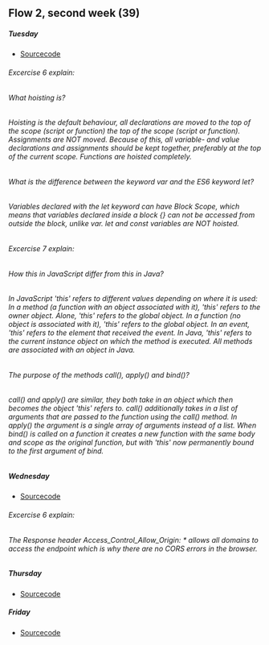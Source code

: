 
## Flow 2, second week (39)


##### Tuesday	
* [Sourcecode](https://github.com/Castau/Week39/tree/master/Tuesday)	
###### Excercise 6 explain:  
###### What hoisting is?  
###### Hoisting is the default behaviour, all declarations are moved to the top of the scope (script or function) the top of the scope (script or function). Assignments are NOT moved. Because of this, all variable- and value declarations and assignments should be kept together, preferably at the top of the current scope. Functions are hoisted completely. 

###### What is the difference between the keyword var and the ES6 keyword let?
###### Variables declared with the let keyword can have Block Scope, which means that variables declared inside a block {} can not be accessed from outside the block, unlike var. let and const variables are NOT hoisted. 

###### Excercise 7 explain: 
###### How this in JavaScript differ from this in Java?  
###### In JavaScript 'this' refers to different values depending on where it is used: In a method (a function with an object associated with it), 'this' refers to the owner object. Alone, 'this' refers to the global object. In a function (no object is associated with it), 'this' refers to the global object. In an event, 'this' refers to the element that received the event. In Java, 'this' refers to the current instance object on which the method is executed. All methods are associated with an object in Java. 

###### The purpose of the methods call(), apply() and bind()?
###### call() and apply() are similar, they both take in an object which then becomes the object 'this' refers to. call() additionally takes in a list of arguments that are passed to the function using the call() method. In apply() the argument is a single array of arguments instead of a list. When bind() is called on a function it creates a new function with the same body and scope as the original function, but with 'this' now permanently bound to the first argument of bind. 

##### Wednesday
* [Sourcecode](https://github.com/Castau/Week39/tree/master/Wednesday)	
###### Excercise 6 explain: 
###### The Response header Access_Control_Allow_Origin: * allows all domains to access the endpoint which is why there are no CORS errors in the browser. 

##### Thursday	
* [Sourcecode](https://github.com/Castau/Week39/tree/master/Thursday)	

##### Friday	
* [Sourcecode](https://github.com/Castau/Week39/tree/master/Friday)	
